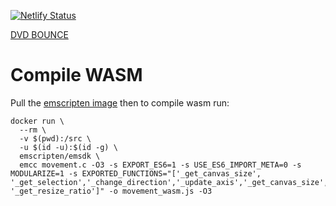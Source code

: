 [![Netlify Status](https://api.netlify.com/api/v1/badges/5cb44389-f5e0-4907-ac9e-d290a50c0c79/deploy-status)](https://app.netlify.com/sites/dvdlogobounce/deploys)

[DVD BOUNCE](https://dvdlogobounce.netlify.app/)

# Compile WASM

Pull the [emscripten image](https://hub.docker.com/r/emscripten/emsdk) then to compile wasm run:
```
docker run \
  --rm \
  -v $(pwd):/src \
  -u $(id -u):$(id -g) \
  emscripten/emsdk \
  emcc movement.c -O3 -s EXPORT_ES6=1 -s USE_ES6_IMPORT_META=0 -s MODULARIZE=1 -s EXPORTED_FUNCTIONS="['_get_canvas_size', '_get_selection','_change_direction','_update_axis','_get_canvas_size', '_get_resize_ratio']" -o movement_wasm.js -O3
```